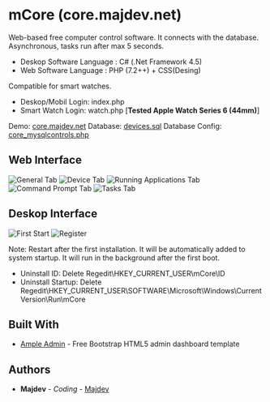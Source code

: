 # mCore (core.majdev.net)

Web-based free computer control software. It connects with the database. Asynchronous, tasks run after max 5 seconds.
- Deskop Software Language : C# (.Net Framework 4.5)
- Web Software Language : PHP (7.2++) + CSS(Desing)


Compatible for smart watches.
- Deskop/Mobil Login: index.php
- Smart Watch Login: watch.php [**Tested Apple Watch Series 6 (44mm)**]

Demo: [core.majdev.net](https://core.majdev.net/)
Database: [devices.sql](https://raw.githubusercontent.com/inc-Majdev/mCore/master/mCore%20-%20Web/devices.sql)
Database Config: [core_mysqlcontrols.php](https://raw.githubusercontent.com/inc-Majdev/mCore/master/mCore%20-%20Web/core_mysqlcontrols.php)

## Web Interface
![General Tab](https://raw.githubusercontent.com/inc-Majdev/mCore/master/mCore%20-%20Web/image/Screenshot_1.jpg)
![Device Tab](https://raw.githubusercontent.com/inc-Majdev/mCore/master/mCore%20-%20Web/image/Screenshot_2.jpg)
![Running Applications Tab](https://raw.githubusercontent.com/inc-Majdev/mCore/master/mCore%20-%20Web/image/Screenshot_3.jpg)
![Command Prompt Tab](https://raw.githubusercontent.com/inc-Majdev/mCore/master/mCore%20-%20Web/image/Screenshot_4.jpg)
![Tasks Tab](https://raw.githubusercontent.com/inc-Majdev/mCore/master/mCore%20-%20Web/image/Screenshot_5.jpg)

## Deskop Interface
![First Start](https://raw.githubusercontent.com/inc-Majdev/mCore/master/mCore/image/Screenshot_1.jpg)
![Register](https://raw.githubusercontent.com/inc-Majdev/mCore/master/mCore/image/Screenshot_1.jpg)

Note: Restart after the first installation. It will be automatically added to system startup. It will run in the background after the first boot.
- Uninstall ID: Delete Regedit\HKEY_CURRENT_USER\mCore\ID
- Uninstall Startup: Delete Regedit\HKEY_CURRENT_USER\SOFTWARE\Microsoft\Windows\CurrentVersion\Run\mCore


## Built With

* [Ample Admin](https://www.wrappixel.com/ampleadmin/) - Free Bootstrap HTML5 admin dashboard template

## Authors

* **Majdev** - *Coding* - [Majdev](https://github.com/inc-Majdev)
